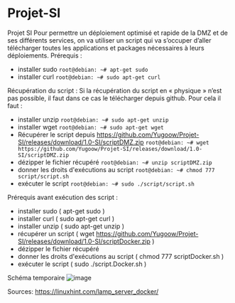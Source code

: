 # Projet-SI
Projet SI
Pour permettre un déploiement optimisé et rapide de la DMZ et de ses différents services, on va utiliser un script qui va s’occuper d’aller télécharger toutes les applications et packages nécessaires à leurs déploiements.
Prérequis :
-	installer sudo
``root@debian: ~# apt-get sudo``
-	installer curl
``root@debian: ~# sudo apt-get curl``

Récupération du script :
Si la récupération du script en « physique » n’est pas possible, il faut dans ce cas le télécharger depuis github.
Pour cela il faut :
-	installer unzip
``root@debian: ~# sudo apt-get unzip``
-	installer wget
``root@debian: ~# sudo apt-get wget``
-	Récupérer le script depuis https://github.com/Yugoow/Projet-SI/releases/download/1.0-SI/scriptDMZ.zip
``root@debian: ~# wget https://github.com/Yugoow/Projet-SI/releases/download/1.0-SI/scriptDMZ.zip``
-	dézipper le fichier récupéré
``root@debian: ~# unzip scriptDMZ.zip``
-	donner les droits d'exécutions au script
``root@debian: ~# chmod 777 script/script.sh``
-	exécuter le script
``root@debian: ~# sudo ./script/script.sh``

Prérequis avant exécution des script :
- installer sudo ( apt-get sudo )
- installer curl ( sudo apt-get curl )
- installer unzip ( sudo apt-get unzip )
- récupérer un script ( wget https://github.com/Yugoow/Projet-SI/releases/download/1.0-SI/scriptDocker.zip )
- dézipper le fichier récupéré
- donner les droits d'exécutions au script ( chmod 777 scriptDocker.sh )
- exécuter le script ( sudo ./script.Docker.sh )



Schéma temporaire
![image](https://user-images.githubusercontent.com/56593824/140745965-02a549cd-989f-430d-b858-ec1f377a283b.png)


Sources:
https://linuxhint.com/lamp_server_docker/ 
